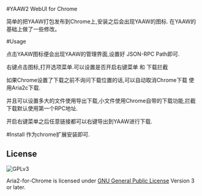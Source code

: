 #YAAW2 WebUI for Chrome

简单的把YAAW打包发布到Chrome上,安装之后会出现YAAW的图标.
在YAAW的基础上做了一些修改。

#Usage


点击YAAW图标便会出现YAAW的管理界面,设置好 JSON-RPC Path即可.

右键点击图标,打开选项菜单.可以设置是否开启右键菜单 和 下载拦截

如果Chrome设置了下载之前不询问下载位置的话,可以自动取消Chrome下载 使用Aria2c下载.

并且可以设置多大的文件使用导出下载,小文件使用Chrome自带的下载功能,拦截下载默认使用第一个RPC地址.

开启右键菜单之后任意链接都可以右键导出到YAAW进行下载.


#Install
作为chrome扩展安装即可.


License
-------
![GPLv3](https://www.gnu.org/graphics/gplv3-127x51.png)

Aria2-for-Chrome is licensed under [GNU General Public License](https://www.gnu.org/licenses/gpl.html) Version 3 or later.
